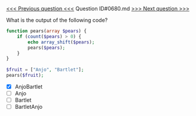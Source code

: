 [<<< Previous question <<<](0679.md)  Question ID#0680.md  [>>> Next question >>>](0681.md) 

What is the output of the following code?

```php
function pears(array $pears) {
    if (count($pears) > 0) {
        echo array_shift($pears);
        pears($pears);
    }
}
    
$fruit = ["Anjo", "Bartlet"];
pears($fruit);
```

- [x] AnjoBartlet
- [ ] Anjo
- [ ] Bartlet
- [ ] BartletAnjo
